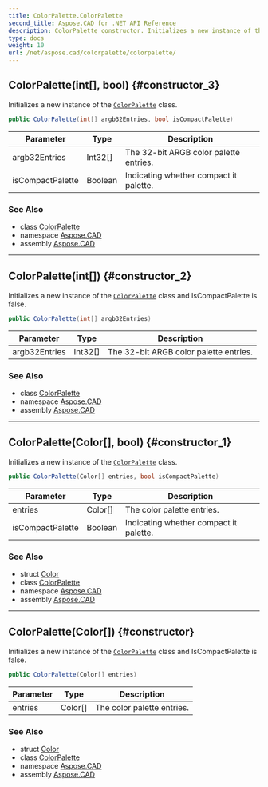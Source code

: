 ```yaml
---
title: ColorPalette.ColorPalette
second_title: Aspose.CAD for .NET API Reference
description: ColorPalette constructor. Initializes a new instance of the ColorPalette class
type: docs
weight: 10
url: /net/aspose.cad/colorpalette/colorpalette/
---
```

## ColorPalette(int[], bool) {#constructor_3}

Initializes a new instance of the [`ColorPalette`](../) class.

```csharp
public ColorPalette(int[] argb32Entries, bool isCompactPalette)
```

| Parameter | Type | Description |
| --- | --- | --- |
| argb32Entries | Int32[] | The 32-bit ARGB color palette entries. |
| isCompactPalette | Boolean | Indicating whether compact it palette. |

### See Also

* class [ColorPalette](../)
* namespace [Aspose.CAD](../../../aspose.cad/)
* assembly [Aspose.CAD](../../../)

---

## ColorPalette(int[]) {#constructor_2}

Initializes a new instance of the [`ColorPalette`](../) class and IsCompactPalette is false.

```csharp
public ColorPalette(int[] argb32Entries)
```

| Parameter | Type | Description |
| --- | --- | --- |
| argb32Entries | Int32[] | The 32-bit ARGB color palette entries. |

### See Also

* class [ColorPalette](../)
* namespace [Aspose.CAD](../../../aspose.cad/)
* assembly [Aspose.CAD](../../../)

---

## ColorPalette(Color[], bool) {#constructor_1}

Initializes a new instance of the [`ColorPalette`](../) class.

```csharp
public ColorPalette(Color[] entries, bool isCompactPalette)
```

| Parameter | Type | Description |
| --- | --- | --- |
| entries | Color[] | The color palette entries. |
| isCompactPalette | Boolean | Indicating whether compact it palette. |

### See Also

* struct [Color](../../color/)
* class [ColorPalette](../)
* namespace [Aspose.CAD](../../../aspose.cad/)
* assembly [Aspose.CAD](../../../)

---

## ColorPalette(Color[]) {#constructor}

Initializes a new instance of the [`ColorPalette`](../) class and IsCompactPalette is false.

```csharp
public ColorPalette(Color[] entries)
```

| Parameter | Type | Description |
| --- | --- | --- |
| entries | Color[] | The color palette entries. |

### See Also

* struct [Color](../../color/)
* class [ColorPalette](../)
* namespace [Aspose.CAD](../../../aspose.cad/)
* assembly [Aspose.CAD](../../../)


